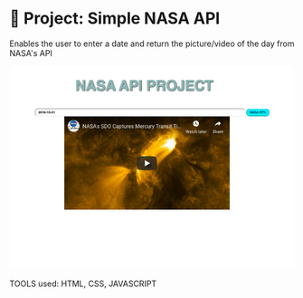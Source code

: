 # 🚀 Project: Simple NASA API

Enables the user to enter a date and return the picture/video of the day from NASA's API

![alt tag](nasaSS.png)


TOOLS used: HTML, CSS, JAVASCRIPT

